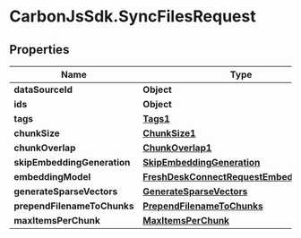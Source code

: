 # CarbonJsSdk.SyncFilesRequest

## Properties

Name | Type | Description | Notes
------------ | ------------- | ------------- | -------------
**dataSourceId** | **Object** |  | 
**ids** | **Object** |  | 
**tags** | [**Tags1**](Tags1.md) |  | [optional] 
**chunkSize** | [**ChunkSize1**](ChunkSize1.md) |  | [optional] 
**chunkOverlap** | [**ChunkOverlap1**](ChunkOverlap1.md) |  | [optional] 
**skipEmbeddingGeneration** | [**SkipEmbeddingGeneration**](SkipEmbeddingGeneration.md) |  | [optional] 
**embeddingModel** | [**FreshDeskConnectRequestEmbeddingModel**](FreshDeskConnectRequestEmbeddingModel.md) |  | [optional] 
**generateSparseVectors** | [**GenerateSparseVectors**](GenerateSparseVectors.md) |  | [optional] 
**prependFilenameToChunks** | [**PrependFilenameToChunks**](PrependFilenameToChunks.md) |  | [optional] 
**maxItemsPerChunk** | [**MaxItemsPerChunk**](MaxItemsPerChunk.md) |  | [optional] 


